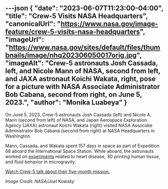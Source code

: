 ---json
{
  "date": "2023-06-07T11:23:00-04:00",
  "title": "Crew-5 Visits NASA Headquarters",
  "canonicalUrl": "https://www.nasa.gov/image-feature/crew-5-visits-nasa-headquarters",
  "imageUrl": "https://www.nasa.gov/sites/default/files/thumbnails/image/nhq202306050017orig.jpg",
  "imageAlt": "Crew-5 astronauts Josh Cassada, left, and Nicole Mann of NASA, second from left, and JAXA astronaut Koichi Wakata, right, pose for a picture with NASA Associate Administrator Bob Cabana, second from right, on June 5, 2023.",
  "author": "Monika Luabeya"
}
---

On June 5, 2023, Crew-5 astronauts Josh Cassada (left) and Nicole A. Mann (second from left) of NASA, and Japan Aerospace Exploration Agency (JAXA) astronaut Koichi Wakata (right) visited NASA Associate Administrator Bob Cabana (second from right) at NASA Headquarters in Washington.

Mann, Cassada, and Wakata spent 157 days in space as part of Expedition 68 aboard the International Space Station. While aboard, the astronauts worked on [experiments](https://www.nasa.gov/mission_pages/station/research/news/Crew_5_Research_Highlights) related to heart disease, 3D printing human tissue, and fluid behavior in microgravity.

[Watch Crew-5 talk about their five-month mission.](https://www.youtube.com/watch?v=zlxU246Bbuc)

_Image Credit: NASA/Joel Kowsky_
